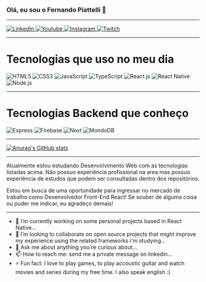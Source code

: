 ### Olá, eu sou o Fernando Piattelli 👋

------------------------------------------------------------------------------------------------------------------------------

<a href="https://www.linkedin.com/in/nandopiattelli/">
 <img alt="LinkedIn" src="https://img.shields.io/badge/LinkedIn-0077B5?style=for-the-badge&logo=linkedin&logoColor=white"/>
</a>

<a href="https://youtube.com/c/nandoxplay">
 <img alt="Youtube" src="https://img.shields.io/badge/YouTube-FF0000?style=for-the-badge&logo=youtube&logoColor=white"/>
</a>

<a href="https://instagram.com/sk_nandowl">
 <img alt="Instagram" src="https://img.shields.io/badge/Instagram-E4405F?style=for-the-badge&logo=instagram&logoColor=white"/>
</a>

<a href="https://twitch.tv/nandowl">
 <img alt="Twitch" src="https://img.shields.io/badge/Twitch-9146FF?style=for-the-badge&logo=twitch&logoColor=white"/>
</a>


----------------------------------------------------------------------------------------------------------------------------

# Tecnologias que uso no meu dia

<img alt="HTML5" src="https://img.shields.io/badge/HTML5-E34F26?style=for-the-badge&logo=html5&logoColor=white"/> <img alt="CSS3" src="https://img.shields.io/badge/CSS3-1572B6?style=for-the-badge&logo=css3&logoColor=white"/> <img alt="JavaScript" src="https://img.shields.io/badge/JavaScript-323330?style=for-the-badge&logo=javascript&logoColor=F7DF1E"/> <img alt="TypeScript" src="https://img.shields.io/badge/TypeScript-007ACC?style=for-the-badge&logo=typescript&logoColor=white"/> <img alt="React.js" src="https://img.shields.io/badge/React-20232A?style=for-the-badge&logo=react&logoColor=61DAFB"/> <img alt="React Native" src="https://img.shields.io/badge/React_Native-20232A?style=for-the-badge&logo=react&logoColor=61DAFB"/> <img alt="Node.js" src="https://img.shields.io/badge/Node.js-339933?style=for-the-badge&logo=nodedotjs&logoColor=white"/>

--------------------------------------------------------------------------------------------------------------------------

# Tecnologias Backend que conheço

<img alt="Express" src="https://img.shields.io/badge/Express.js-000000?style=for-the-badge&logo=express&logoColor=white"/> <img alt="Firebase" src="https://img.shields.io/badge/firebase-ffca28?style=for-the-badge&logo=firebase&logoColor=black"/> <img alt="Next" src="https://img.shields.io/badge/next.js-000000?style=for-the-badge&logo=nextdotjs&logoColor=white"/> <img alt="MondoDB" src="https://img.shields.io/badge/MongoDB-4EA94B?style=for-the-badge&logo=mongodb&logoColor=white"/>

---------------------------------------------------------------------------------------------------------------------------

[![Anurag's GitHub stats](https://github-readme-stats.vercel.app/api?username=nandowl&theme=merko&show_icons=true&title_color=FFA500&icon_color=FFA500&border_color=FFA500)](https://github.com/anuraghazra/github-readme-stats)

---------------------------------------------------------------------------------------------------------------------------

Atualmente estou estudando Desenvolvimento Web com as tecnologias listadas acima.
Não possuo experiência profissional na area mas possuo experiência de estudos que podem ser consultadas dentro dos repositórios.

Estou em busca de uma oportunidade para ingressar no mercado de trabalho como Desenvolvedor Front-End React!
Se souber de alguma coisa ou puder me indicar, eu agradeço demais!

---------------------------------------------------------------------------------------------------------------------------

- 🔭 I’m currently working on some personal projects based in React Native...
- 👯 I’m looking to collaborate on open source projects that might improve my experience using the related frameworks i'm studying...
- 💬 Ask me about anything you're curious about...
- 📫 How to reach me: send me a private message on linkedin...
- ⚡ Fun fact: I love to play games, to play accoustic guitar and watch movies and series during my free time. I also speak english :)

